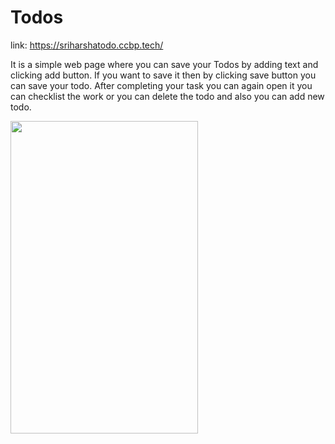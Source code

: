 # Todos
link: https://sriharshatodo.ccbp.tech/

It is a simple web page where you can save your Todos by adding text and clicking add button. 
If you want to save it then by clicking save button you can save your todo.
After completing your task you can again open it you can checklist the work or you can delete the todo and also you can add new todo.

<img src="https://user-images.githubusercontent.com/71826405/115008913-5369f480-9ec9-11eb-95f5-4bb0ce798f93.jpg" height=500px width=300px>

